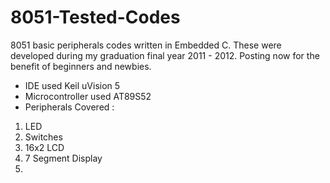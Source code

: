 # 8051-Tested-Codes
8051 basic peripherals codes written in Embedded C. These were developed during my graduation final year 2011 - 2012. Posting now for the benefit of beginners and newbies.
- IDE used Keil uVision 5
- Microcontroller used AT89S52
- Peripherals Covered :
1) LED
2) Switches
3) 16x2 LCD
4) 7 Segment Display
5) 
